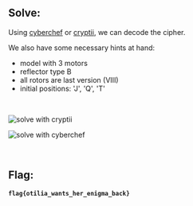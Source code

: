 ## Solve:

Using [cyberchef](https://gchq.github.io/CyberChef/) or [cryptii](https://cryptii.com/pipes), we can decode the cipher.

We also have some necessary hints at hand:
  - model with 3 motors
  - reflector type B
  - all rotors are last version (VIII)
  - initial positions: 'J', 'Q', 'T'

<br>

![solve with cryptii](https://user-images.githubusercontent.com/93029180/209445336-29beb822-ad33-4543-b4e7-fa249daf822c.png)

![solve with cyberchef](https://user-images.githubusercontent.com/93029180/209445339-4b46cee9-ece4-4949-8d08-b45a65a8c2f9.png)

<br>

## Flag:
**`flag{otilia_wants_her_enigma_back}`**
